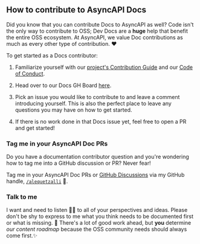## How to contribute to AsyncAPI Docs

Did you know that you can contribute Docs to AsyncAPI as well? Code isn't the only way to contribute to OSS; Dev Docs are a **huge** help that benefit the entire OSS ecosystem. At AsyncAPI, we value Doc contributions as much as every other type of contribution. ❤️

To get started as a Docs contributor:

1. Familiarize yourself with our [project's Contribution Guide](https://github.com/asyncapi/community/blob/master/CONTRIBUTING.md) and our [Code of Conduct](https://github.com/asyncapi/.github/blob/master/CODE_OF_CONDUCT.md).

2. Head over to our Docs GH Board [here](https://github.com/orgs/asyncapi/projects/12).

3. Pick an issue you would like to contribute to and leave a comment introducing yourself. This is also the perfect place to leave any questions you may have on how to get started.

4. If there is no work done in that Docs issue yet, feel free to open a PR and get started!

### Tag me in your AsyncAPI Doc PRs

Do you have a documentation contributor question and you're wondering how to tag me into a GitHub discussion or PR? Never fear!

Tag me in your AsyncAPI Doc PRs or [GitHub Discussions](https://github.com/asyncapi/community/discussions/categories/docs) via my GitHub handle, [`/alequetzalli`](https://github.com/quetzalliwrites) 🐙.

### Talk to me

I want and need to listen 👂🏽 to all of your perspectives and ideas. Please don't be shy to express to me what you think needs to be documented first or what is missing. 📝 There's a lot of good work ahead, but **you** determine _our content roadmap_ because the OSS community needs should always come first.✨